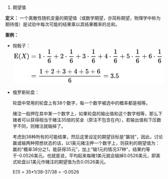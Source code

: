 1. 期望值

**定义：** 一个离散性随机变量的期望值（或数学期望，亦简称期望，物理学中称为期待值）是试验中每次可能的结果乘以其结果概率的总和。

**案例：**

- 抛骰子：
    ![](./../../assets/img/expect.svg)

- 俄罗斯轮盘：

    轮盘中常用的轮盘上有38个数字，每一个数字被选中的概率都是相等。

    赌注一般押在其中某一个数字上，如果轮盘的输出值和这个数字相等，那么下赌者可以获得相当于赌注35倍的奖金（原注不包含在内），若输出值和下压数字不同，则赌注就输掉了。
    
    考虑到38种所有的可能结果，然后这里设定的期望目标是“赢钱”，因此，讨论赢或输两种预想状态的话，以1美元赌注押一个数字上，则获利的期望值为：赢的“概率38分之1，能获得35元”，加上“输1元的情况37种”，结果约等于-0.0526美元。也就是说，平均起来每赌1美元就会输掉0.0526美元，即美式轮盘以1美元作赌注的期望值为负0.0526美元。

    E(1) = 35*1/38-37/38 = -0.0526

